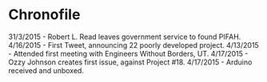 # Chronofile

31/3/2015 - Robert L. Read leaves government service to found PIFAH.
4/16/2015 - First Tweet, announcing 22 poorly developed project.
4/13/2015 - Attended first meeting with Engineers Without Borders, UT.
4/17/2015 - Ozzy Johnson creates first issue, against Project #18.
4/17/2015 - Arduino received and unboxed.
